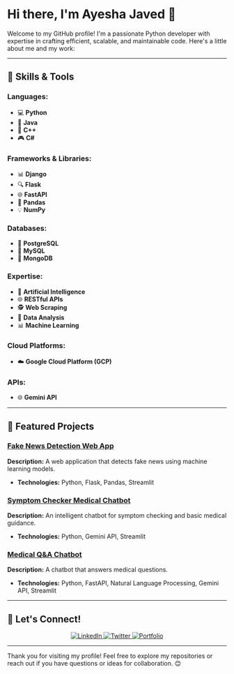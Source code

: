 # Hi there, I'm Ayesha Javed 👋

Welcome to my GitHub profile! I'm a passionate Python developer with expertise in crafting efficient, scalable, and maintainable code. Here's a little about me and my work:

---

## 🔬 Skills & Tools

### Languages:
- 💻 **Python**
- 🔧 **Java**
- 🔄 **C++**
- 🎮 **C#**

### Frameworks & Libraries:
- 📊 **Django**
- 🔍 **Flask**
- 🌐 **FastAPI**
- 🤸 **Pandas**
- 💡 **NumPy**

### Databases:
- 📖 **PostgreSQL**
- 📖 **MySQL**
- 📖 **MongoDB**

### Expertise:
- 🤖 **Artificial Intelligence**
- 🌐 **RESTful APIs**
- 🕵️ **Web Scraping**
- 🔄 **Data Analysis**
- 📊 **Machine Learning**

### Cloud Platforms:
- ☁️ **Google Cloud Platform (GCP)**

### APIs:
- 🌐 **Gemini API**

---

## 🎨 Featured Projects

### [Fake News Detection Web App](https://github.com/yourusername/fake-news-detection)
**Description:** A web application that detects fake news using machine learning models.
- **Technologies:** Python, Flask, Pandas, Streamlit

### [Symptom Checker Medical Chatbot](https://github.com/yourusername/symptom-checker-chatbot)
**Description:** An intelligent chatbot for symptom checking and basic medical guidance.
- **Technologies:** Python, Gemini API, Streamlit

### [Medical Q&A Chatbot](https://github.com/yourusername/medical-qa-chatbot)
**Description:** A chatbot that answers medical questions.
- **Technologies:** Python, FastAPI, Natural Language Processing, Gemini API, Streamlit

---

## 🚀 Let's Connect!

<div align="center">
  <a href="https://www.linkedin.com/in/yourprofile/" target="_blank">
    <img src="https://img.shields.io/badge/LinkedIn-Connect-blue" alt="LinkedIn">
  </a>
  <a href="https://twitter.com/yourhandle" target="_blank">
    <img src="https://img.shields.io/badge/Twitter-Follow-blue" alt="Twitter">
  </a>
  <a href="https://yourportfolio.com/" target="_blank">
    <img src="https://img.shields.io/badge/Portfolio-Visit-blue" alt="Portfolio">
  </a>
</div>

---

Thank you for visiting my profile! Feel free to explore my repositories or reach out if you have questions or ideas for collaboration. 😊
